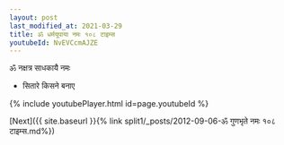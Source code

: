 ```yaml
---
layout: post
last_modified_at: 2021-03-29
title: ॐ धर्मयूपाया नमः १०८ टाइम्स
youtubeId: NvEVCcmAJZE
---
```

 
 
 ॐ नक्षत्र साधकायै नमः  
 
 -  सितारे किसने बनाए 
 
  
 
  
 
 
 
 
 
 


{% include youtubePlayer.html id=page.youtubeId %}
 
[Next]({{ site.baseurl }}{% link  split1/_posts/2012-09-06-ॐ गुणभृते नमः १०८ टाइम्स.md%})
 
